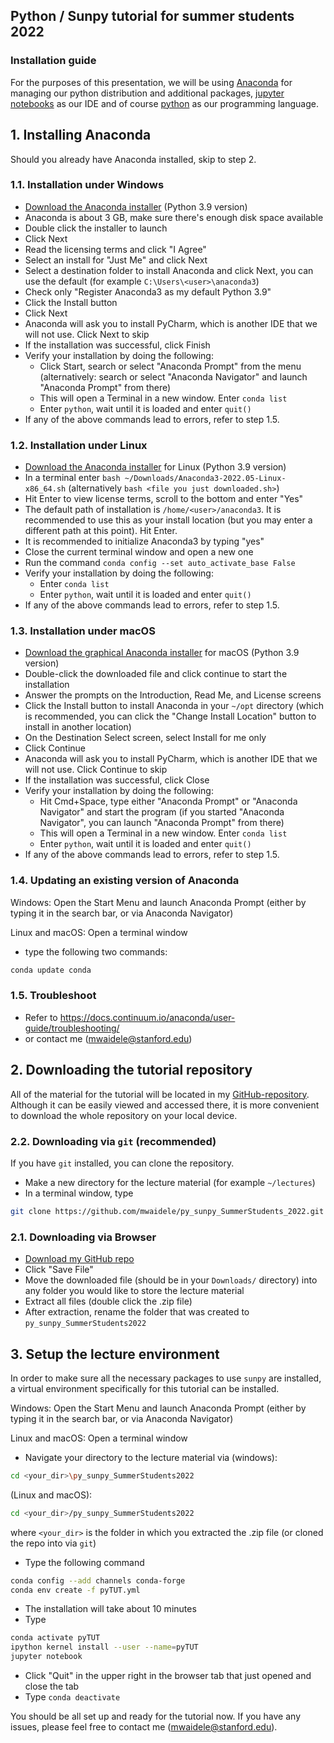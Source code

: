 ## Python / Sunpy tutorial for summer students 2022

### Installation guide
For the purposes of this presentation, we will be using [Anaconda](https://www.anaconda.com/distribution/) for managing our python distribution and additional packages, [jupyter notebooks](https://jupyter.org/try) as our IDE and of course [python](https://www.python.org/) as our programming language.

## 1. Installing Anaconda
Should you already have Anaconda installed, skip to step 2.

### 1.1. Installation under Windows
- [Download the Anaconda installer](https://www.anaconda.com/distribution/#windows) (Python 3.9 version)
- Anaconda is about 3 GB, make sure there's enough disk space available
- Double click the installer to launch
- Click Next
- Read the licensing terms and click "I Agree"
- Select an install for "Just Me" and click Next
- Select a destination folder to install Anaconda and click Next, you can use the default (for example `C:\Users\<user>\anaconda3`)
- Check only "Register Anaconda3 as my default Python 3.9"
- Click the Install button
- Click Next
- Anaconda will ask you to install PyCharm, which is another IDE that we will not use. Click Next to skip
- If the installation was successful, click Finish
- Verify your installation by doing the following:
    - Click Start, search or select "Anaconda Prompt" from the menu (alternatively: search or select "Anaconda Navigator" and launch "Anaconda Prompt" from there)
    - This will open a Terminal in a new window. Enter `conda list`
    - Enter `python`, wait until it is loaded and enter `quit()`
- If any of the above commands lead to errors, refer to step 1.5.

### 1.2. Installation under Linux
- [Download the Anaconda installer](https://www.anaconda.com/distribution/#linux) for Linux (Python 3.9 version)
- In a terminal enter `bash ~/Downloads/Anaconda3-2022.05-Linux-x86_64.sh` (alternatively `bash <file you just downloaded.sh>`)
- Hit Enter to view license terms, scroll to the bottom and enter "Yes"
- The default path of installation is `/home/<user>/anaconda3`. It is recommended to use this as your install location (but you may enter a different path at this point). Hit Enter.
- It is recommended to initialize Anaconda3 by typing "yes"
- Close the current terminal window and open a new one
- Run the command `conda config --set auto_activate_base False`
- Verify your installation by doing the following:
    - Enter `conda list`
    - Enter `python`, wait until it is loaded and enter `quit()`
- If any of the above commands lead to errors, refer to step 1.5.

### 1.3. Installation under macOS
- [Download the graphical Anaconda installer](https://www.anaconda.com/distribution/#macos) for macOS (Python 3.9 version)
- Double-click the downloaded file and click continue to start the installation
- Answer the prompts on the Introduction, Read Me, and License screens
- Click the Install button to install Anaconda in your `~/opt` directory (which is recommended, you can click the "Change Install Location" button to install in another location)
- On the Destination Select screen, select Install for me only
- Click Continue
- Anaconda will ask you to install PyCharm, which is another IDE that we will not use. Click Continue to skip
- If the installation was successful, click Close
- Verify your installation by doing the following:
    - Hit Cmd+Space, type either "Anaconda Prompt" or "Anaconda Navigator" and start the program (if you started "Anaconda Navigator", you can launch "Anaconda Prompt" from there)
    - This will open a Terminal in a new window. Enter `conda list`
    - Enter `python`, wait until it is loaded and enter `quit()`
- If any of the above commands lead to errors, refer to step 1.5.

### 1.4. Updating an existing version of Anaconda
Windows: Open the Start Menu and launch Anaconda Prompt (either by typing it in the search bar, or via Anaconda Navigator)

Linux and macOS: Open a terminal window
- type the following two commands:
```bash
conda update conda
```

### 1.5. Troubleshoot
- Refer to https://docs.continuum.io/anaconda/user-guide/troubleshooting/
- or contact me (mwaidele@stanford.edu)

## 2. Downloading the tutorial repository
All of the material for the tutorial will be located in my [GitHub-repository](https://github.com/mwaidele/py_sunpy_SummerStudents2022). Although it can be easily viewed and accessed there, it is more convenient to download the whole repository on your local device.

### 2.2. Downloading via `git` (recommended)
If you have `git` installed, you can clone the repository. 
- Make a new directory for the lecture material (for example `~/lectures`)
- In a terminal window, type 
```bash
git clone https://github.com/mwaidele/py_sunpy_SummerStudents_2022.git
```

### 2.1. Downloading via Browser
- [Download my GitHub repo](https://github.com/mwaidele/py_sunpy_SummerStudents2022/archive/refs/heads/master.zip)
- Click "Save File"
- Move the downloaded file (should be in your `Downloads/` directory) into any folder you would like to store the lecture material
- Extract all files (double click the .zip file)
- After extraction, rename the folder that was created to `py_sunpy_SummerStudents2022`

## 3. Setup the lecture environment
In order to make sure all the necessary packages to use `sunpy` are installed, a virtual environment specifically for this tutorial can be installed.

Windows: Open the Start Menu and launch Anaconda Prompt (either by typing it in the search bar, or via Anaconda Navigator)

Linux and macOS: Open a terminal window

- Navigate your directory to the lecture material via (windows):
```bash
cd <your_dir>\py_sunpy_SummerStudents2022
```
(Linux and macOS):
```bash
cd <your_dir>/py_sunpy_SummerStudents2022
```
where `<your_dir>` is the folder in which you extracted the .zip file (or cloned the repo into via `git`)

- Type the following command
```bash
conda config --add channels conda-forge
conda env create -f pyTUT.yml
```
- The installation will take about 10 minutes
- Type 
```bash
conda activate pyTUT
ipython kernel install --user --name=pyTUT
jupyter notebook
```
- Click "Quit" in the upper right in the browser tab that just opened and close the tab
- Type `conda deactivate`

You should be all set up and ready for the tutorial now. If you have any issues, please feel free to contact me (mwaidele@stanford.edu).
